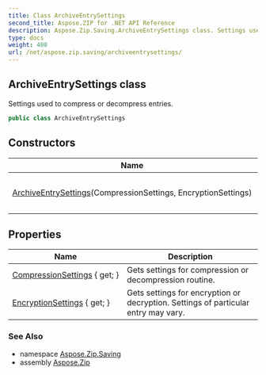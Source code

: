 ```yaml
---
title: Class ArchiveEntrySettings
second_title: Aspose.ZIP for .NET API Reference
description: Aspose.Zip.Saving.ArchiveEntrySettings class. Settings used to compress or decompress entries
type: docs
weight: 480
url: /net/aspose.zip.saving/archiveentrysettings/
---
```

## ArchiveEntrySettings class

Settings used to compress or decompress entries.

```csharp
public class ArchiveEntrySettings
```

## Constructors

| Name | Description |
| --- | --- |
| [ArchiveEntrySettings](archiveentrysettings/)(CompressionSettings, EncryptionSettings) | Initializes a new instance of the `ArchiveEntrySettings` class. |

## Properties

| Name | Description |
| --- | --- |
| [CompressionSettings](../../aspose.zip.saving/archiveentrysettings/compressionsettings/) { get; } | Gets settings for compression or decompression routine. |
| [EncryptionSettings](../../aspose.zip.saving/archiveentrysettings/encryptionsettings/) { get; } | Gets settings for encryption or decryption. Settings of particular entry may vary. |

### See Also

* namespace [Aspose.Zip.Saving](../../aspose.zip.saving/)
* assembly [Aspose.Zip](../../)


